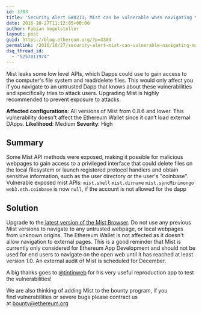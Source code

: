 ```yaml
---
id: 3303
title: 'Security Alert &#8211; Mist can be vulnerable when navigating to malicious DApps'
date: 2016-10-27T11:12:05+00:00
author: Fabian Vogelsteller
layout: post
guid: https://blog.ethereum.org/?p=3303
permalink: /2016/10/27/security-alert-mist-can-vulnerable-navigating-malicious-dapps/
dsq_thread_id:
  - "5257011974"
---
```

Mist leaks some low level APIs, which Dapps could use to gain access to the computer's file system and read/delete files. This would only affect you if you navigate to an untrusted Dapp that knows about these vulnerabilities and specifically tries to attack users. Upgrading Mist is highly recommended to prevent exposure to attacks.

<strong>Affected configurations</strong>: All versions of Mist from 0.8.6 and lower. This vulnerability doesn't affect the Ethereum Wallet since it can’t load external DApps.
<strong>Likelihood</strong>: Medium
<strong>Severity</strong>: High
<h2>Summary</h2>
Some Mist API methods were exposed, making it possible for malicious webpages to gain access to a privileged interface that could delete files on the local filesystem or launch registered protocol handlers and obtain sensitive information, such as the user directory or the user's "coinbase".
Vulnerable exposed mist APIs:
<code>mist.shell</code>
<code>mist.dirname</code>
<code>mist.syncMinimongo</code>
<code>web3.eth.coinbase</code> is now <code>null</code>, if the account is not allowed for the dapp
<h2>Solution</h2>
Upgrade to the<a href="https://github.com/ethereum/mist/releases/tag/v0.8.7"> latest version of the Mist Browser</a>. Do not use any previous Mist versions to navigate to any untrusted webpage, or local webpages from unknown origins. The Ethereum Wallet is not affected as it doesn't allow navigation to external pages.
This is a good reminder that Mist is currently only considered for Ethereum App Development and should not be used for end users to navigate on the open web until it has reached at least version 1.0. An external audit of Mist is scheduled for December.

A big thanks goes to <a href="https://github.com/tintinweb">@tintinweb</a> for his very useful reproduction app to test the vulnerabilities!

We are also thinking of adding Mist to the bounty program, if you find vulnerabilities or severe bugs please contract us at <a href="mailto:bounty@ethereum.org">bounty@ethereum.org</a>

<div id="disqus_link_container"></div>
<script>jQuery(document).ready(function() { EthBlogUtils.display_disqus_link();});</script>